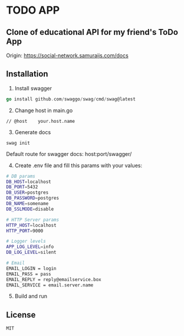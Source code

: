 # TODO APP
## Clone of educational API for my friend's ToDo App

Origin: https://social-network.samuraijs.com/docs

## Installation
1. Install swagger
```go
go install github.com/swaggo/swag/cmd/swag@latest
```

2. Change host in main.go
```
// @host    your.host.name
```
3. Generate docs
```
swag init
```
Default route for swagger docs: host:port/swagger/


4. Create .env file and fill this params with your values:
```sh
# DB params
DB_HOST=localhost
DB_PORT=5432
DB_USER=postgres
DB_PASSWORD=postgres
DB_NAME=somename
DB_SSLMODE=disable

# HTTP Server params
HTTP_HOST=localhost
HTTP_PORT=9000

# Logger levels
APP_LOG_LEVEL=info
DB_LOG_LEVEL=silent

# Email
EMAIL_LOGIN = login
EMAIL_PASS = pass
EMAIL_REPLY = reply@emailservice.box
EMAIL_SERVICE = email.server.name
```

5. Build and run

## License
```
MIT
```
